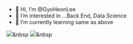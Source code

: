 - 👋 Hi, I’m @GyoHeonLee
- 👀 I’m interested in ...Back End, Data Science
- 🌱 I’m currently learning same as above

<img src="https://img.shields.io/badge/Python-3766AB?style=flat-square&logo=Python&logoColor=white"/></a>&nbsp 
<img src="https://img.shields.io/badge/HTML5-E34F26?style=flat-square&logo=HTML5&logoColor=white"/></a>&nbsp 

